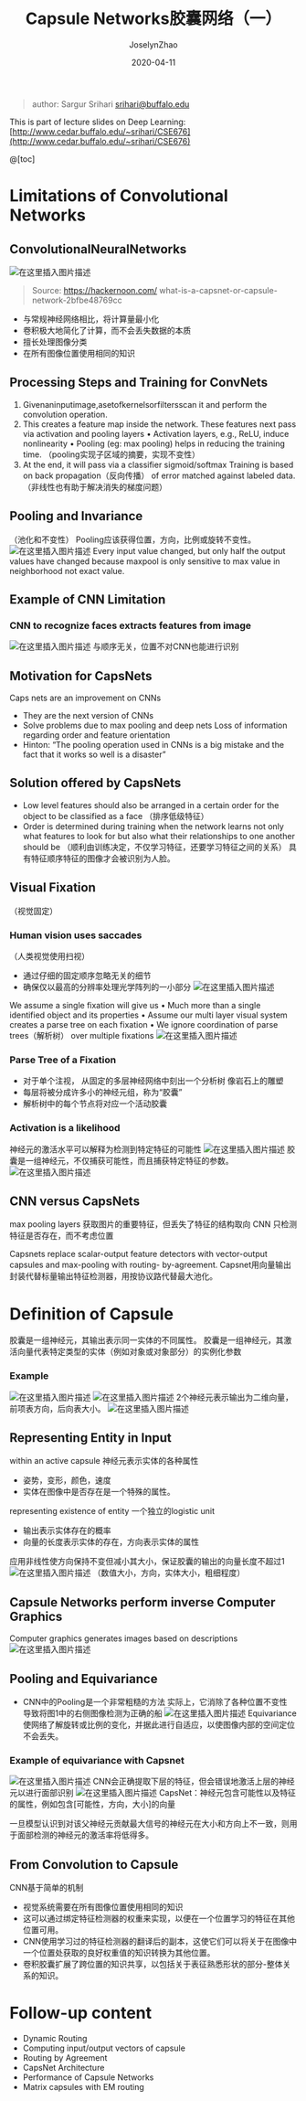 ﻿---
layout:     post
title:      Capsule Networks胶囊网络（一）
subtitle:
date:       2020-04-11
author:     JoselynZhao
header-img: img/post-bg-coffee.jpeg
catalog: true
tags:
    - Capsule Networks
    - Computer Vision
    - Deep Learning
---

>author: Sargur Srihari srihari@buffalo.edu

This is part of lecture slides on Deep Learning: [http://www.cedar.buffalo.edu/~srihari/CSE676](http://www.cedar.buffalo.edu/~srihari/CSE676)

@[toc]
# Limitations of Convolutional Networks

## ConvolutionalNeuralNetworks
![在这里插入图片描述](https://img-blog.csdnimg.cn/2020041020582280.png?x-oss-process=image/watermark,type_ZmFuZ3poZW5naGVpdGk,shadow_10,text_aHR0cHM6Ly9ibG9nLmNzZG4ubmV0L05HVWV2ZXIxNQ==,size_16,color_FFFFFF,t_70)
>Source: https://hackernoon.com/ what-is-a-capsnet-or-capsule- network-2bfbe48769cc
- 与常规神经网络相比，将计算量最小化
- 卷积极大地简化了计算，而不会丢失数据的本质
- 擅长处理图像分类
- 在所有图像位置使用相同的知识

## Processing Steps and Training for ConvNets
1. Givenaninputimage,asetofkernelsorfiltersscan it and perform the convolution operation.
2. This creates a feature map inside the network.
	These features next pass via activation and pooling layers 
	• Activation layers, e.g., ReLU, induce nonlinearity
	• Pooling (eg: max pooling) helps in reducing the training time.
	（pooling实现子区域的摘要，实现不变性）
3. At the end, it will pass via a classifier sigmoid/softmax
	Training is based on back propagation（反向传播） of error matched against labeled data.
	（非线性也有助于解决消失的梯度问题）

## Pooling and Invariance 
（池化和不变性）
Pooling应该获得位置，方向，比例或旋转不变性。
![在这里插入图片描述](https://img-blog.csdnimg.cn/20200410210725401.png?x-oss-process=image/watermark,type_ZmFuZ3poZW5naGVpdGk,shadow_10,text_aHR0cHM6Ly9ibG9nLmNzZG4ubmV0L05HVWV2ZXIxNQ==,size_16,color_FFFFFF,t_70)
Every input value changed, but only half the output values have changed because maxpool is only sensitive to max value in neighborhood not exact value.

## Example of CNN Limitation
### CNN to recognize faces extracts features from image
![在这里插入图片描述](https://img-blog.csdnimg.cn/20200410221633872.png?x-oss-process=image/watermark,type_ZmFuZ3poZW5naGVpdGk,shadow_10,text_aHR0cHM6Ly9ibG9nLmNzZG4ubmV0L05HVWV2ZXIxNQ==,size_16,color_FFFFFF,t_70)
与顺序无关，位置不对CNN也能进行识别

## Motivation for CapsNets
Caps nets are an improvement on CNNs
-  They are the next version of CNNs
- Solve problems due to max pooling and deep nets 
 	Loss of information regarding order and feature orientation
- Hinton: “The pooling operation used in CNNs is a big mistake and the fact that it works so well is a disaster”

## Solution offered by CapsNets
-  Low level features should also be arranged in a certain order for the object to be classified as a face
（排序低级特征）
- Order is determined during training when the network learns not only what features to look for but also what their relationships to one another should be （顺利由训练决定，不仅学习特征，还要学习特征之间的关系）
 具有特征顺序特征的图像才会被识别为人脸。


## Visual Fixation
（视觉固定）

### Human vision uses saccades
（人类视觉使用扫视）
- 通过仔细的固定顺序忽略无关的细节
- 确保仅以最高的分辨率处理光学阵列的一小部分
![在这里插入图片描述](https://img-blog.csdnimg.cn/20200410222721201.png)

We assume a single fixation will give us
• Much more than a single identified object and its properties
• Assume our multi layer visual system creates a parse tree on each fixation
• We ignore coordination of parse trees（解析树） over multiple fixations
![在这里插入图片描述](https://img-blog.csdnimg.cn/20200410222932857.png?x-oss-process=image/watermark,type_ZmFuZ3poZW5naGVpdGk,shadow_10,text_aHR0cHM6Ly9ibG9nLmNzZG4ubmV0L05HVWV2ZXIxNQ==,size_16,color_FFFFFF,t_70)
###  Parse Tree of a Fixation
- 对于单个注视，
	从固定的多层神经网络中刻出一个分析树
  	像岩石上的雕塑
- 每层将被分成许多小的神经元组，称为“胶囊”
- 解析树中的每个节点将对应一个活动胶囊
### Activation is a likelihood
神经元的激活水平可以解释为检测到特定特征的可能性
![在这里插入图片描述](https://img-blog.csdnimg.cn/20200410225719559.png?x-oss-process=image/watermark,type_ZmFuZ3poZW5naGVpdGk,shadow_10,text_aHR0cHM6Ly9ibG9nLmNzZG4ubmV0L05HVWV2ZXIxNQ==,size_16,color_FFFFFF,t_70)
胶囊是一组神经元，不仅捕获可能性，而且捕获特定特征的参数。
![在这里插入图片描述](https://img-blog.csdnimg.cn/20200410225802213.png)

## CNN versus CapsNets
max pooling layers 获取图片的重要特征，但丢失了特征的结构取向
CNN 只检测特征是否存在，而不考虑位置

Capsnets replace scalar-output feature detectors with vector-output capsules and max-pooling with routing- by-agreement.
Capsnet用向量输出封装代替标量输出特征检测器，用按协议路代替最大池化。


# Definition of Capsule
胶囊是一组神经元，其输出表示同一实体的不同属性。
胶囊是一组神经元，其激活向量代表特定类型的实体（例如对象或对象部分）的实例化参数

### Example
![在这里插入图片描述](https://img-blog.csdnimg.cn/20200411164008597.png)
![在这里插入图片描述](https://img-blog.csdnimg.cn/20200411164032724.png?x-oss-process=image/watermark,type_ZmFuZ3poZW5naGVpdGk,shadow_10,text_aHR0cHM6Ly9ibG9nLmNzZG4ubmV0L05HVWV2ZXIxNQ==,size_16,color_FFFFFF,t_70)
2个神经元表示输出为二维向量，前项表方向，后向表大小。
![在这里插入图片描述](https://img-blog.csdnimg.cn/20200411164329177.png?x-oss-process=image/watermark,type_ZmFuZ3poZW5naGVpdGk,shadow_10,text_aHR0cHM6Ly9ibG9nLmNzZG4ubmV0L05HVWV2ZXIxNQ==,size_16,color_FFFFFF,t_70)

## Representing Entity in Input
within an active capsule
神经元表示实体的各种属性
- 姿势，变形，颜色，速度
- 实体在图像中是否存在是一个特殊的属性。

representing existence of entity
一个独立的logistic unit
- 输出表示实体存在的概率
- 向量的长度表示实体的存在，方向表示实体的属性

应用非线性使方向保持不变但减小其大小，保证胶囊的输出的向量长度不超过1
![在这里插入图片描述](https://img-blog.csdnimg.cn/20200411170122418.png?x-oss-process=image/watermark,type_ZmFuZ3poZW5naGVpdGk,shadow_10,text_aHR0cHM6Ly9ibG9nLmNzZG4ubmV0L05HVWV2ZXIxNQ==,size_16,color_FFFFFF,t_70)
（数值大小，方向，实体大小，粗细程度）

## Capsule Networks perform inverse Computer Graphics
Computer graphics generates images based on descriptions
![在这里插入图片描述](https://img-blog.csdnimg.cn/20200411170353441.png?x-oss-process=image/watermark,type_ZmFuZ3poZW5naGVpdGk,shadow_10,text_aHR0cHM6Ly9ibG9nLmNzZG4ubmV0L05HVWV2ZXIxNQ==,size_16,color_FFFFFF,t_70)

## Pooling and Equivariance
- CNN中的Pooling是一个非常粗糙的方法
实际上，它消除了各种位置不变性
导致将图1中的右侧图像检测为正确的船
![在这里插入图片描述](https://img-blog.csdnimg.cn/2020041117073290.png)
Equivariance 使网络了解旋转或比例的变化，并据此进行自适应，以使图像内部的空间定位不会丢失。
### Example of equivariance with Capsnet
![在这里插入图片描述](https://img-blog.csdnimg.cn/20200411171047762.png)
CNN会正确提取下层的特征，但会错误地激活上层的神经元以进行面部识别
![在这里插入图片描述](https://img-blog.csdnimg.cn/20200411171056727.png)
CapsNet：神经元包含可能性以及特征的属性，例如包含[可能性，方向，大小]的向量

一旦模型认识到对该父神经元贡献最大信号的神经元在大小和方向上不一致，则用于面部检测的神经元的激活率将低得多。

## From Convolution to Capsule
CNN基于简单的机制
- 视觉系统需要在所有图像位置使用相同的知识
- 这可以通过绑定特征检测器的权重来实现，以便在一个位置学习的特征在其他位置可用。
- CNN使用学习过的特征检测器的翻译后的副本，这使它们可以将关于在图像中一个位置处获取的良好权重值的知识转换为其他位置。
- 卷积胶囊扩展了跨位置的知识共享，以包括关于表征熟悉形状的部分-整体关系的知识。

# Follow-up content
- Dynamic Routing
- Computing input/output vectors of capsule
- Routing by Agreement
- CapsNet Architecture
- Performance of Capsule Networks
- Matrix capsules with EM routing



